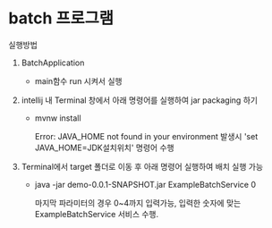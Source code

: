 # batch 프로그램

실행방법
1. BatchApplication 
   - main함수 run 시켜서 실행
   
2. intellij 내 Terminal 창에서 아래 명령어를 실행하여 jar packaging 하기 
   - mvnw install
     
     Error: JAVA_HOME not found in your environment 발생시 'set JAVA_HOME=JDK설치위치' 명령어 수행

3. Terminal에서 target 폴더로 이동 후 아래 명령어 실행하여 배치 실행 가능
   - java -jar demo-0.0.1-SNAPSHOT.jar ExampleBatchService 0
   
     마지막 파라미터의 경우 0~4까지 입력가능, 입력한 숫자에 맞는 ExampleBatchService 서비스 수행.

   

